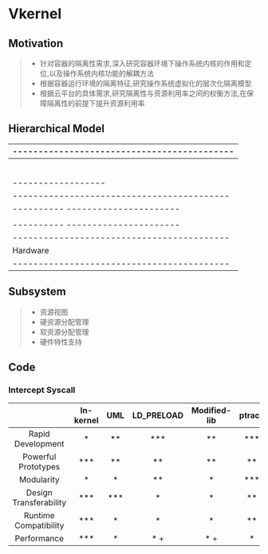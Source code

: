 # Vkernel

## Motivation

> * 针对容器的隔离性需求,深入研究容器环境下操作系统内核的作用和定位,以及操作系统内核功能的解耦方法
> * 根据容器运行环境的隔离特征,研究操作系统虚拟化的层次化隔离模型
> * 根据云平台的具体需求,研究隔离性与资源利用率之间的权衡方法,在保障隔离性的前提下提升资源利用率

## Hierarchical Model

|-------------------------------------------
| ------------------                       |
| |  -------       |                       |
| |  | App |       |                       |
| |  -----------   |                       |
| |  | Vkernel |   |                       |
| |  -----------   |                       |
| |  Container     |                       |
| ------------------                       |
|------------------------------------------|
|   ----------    ----------------------   |
|   | Kernel |    | Cgroup | Namespace |   |
|   ----------    ----------------------   |
|------------------------------------------|
|               Hardware                   |
|------------------------------------------|

## Subsystem

> * 资源视图
> * 硬资源分配管理
> * 软资源分配管理
> * 硬件特性支持

## Code

### Intercept Syscall
|                        | In-kernel | UML | LD_PRELOAD | Modified-lib | ptrace |	
| :---:					 | :---:     | :-: | :---:      | :---:        | :---:  |
| Rapid Development      | *         | **  | ***        | **           | ***    |
| Powerful Prototypes    | ***       | **  | **         | **           | **     |
| Modularity             | *         | *   | **         | *            | ***    |
| Design Transferability | ***       | *** | *          | *            | **     |
| Runtime Compatibility  | ***       | *   | *          | *            | **     |
| Performance            | ***       | *   | * +        | * +          | *      |


